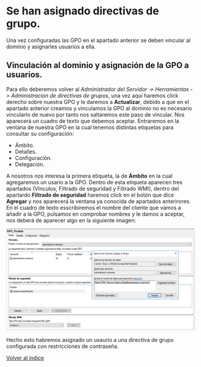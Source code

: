 # Se han asignado directivas de grupo.
Una vez configuradas las GPO en el apartado anterior se deben vincular al dominio y asignarles usuarios a ella.

## Vinculación al dominio y asignación de la GPO a usuarios.
Para ello deberemos volver al *Administrador del Servidor -> Herramientas -> Administracion de directivas de grupos*, una vez aquí haremos click derecho sobre nuestra GPO y le daremos a **Actualizar**, debido a que en el apartado anterior creamos y vinculamos la GPO al dominio no es necesario vincularlo de nuevo por tanto nos saltaremos este paso de vincular. Nos aparecerá un cuadro de texto que debemos aceptar. Entraremos en la ventana de nuestra GPO en la cual tenemos distintas etiquetas para consultar su configuración:

- Ámbito.
- Detalles.
- Configuración.
- Delegación.

A nosotros nos interesa la primera etiqueta, la de **Ámbito** en la cual agregaremos un usario a la GPO. Dentro de esta etiqueta aparecen tres apartados (Vínculos, Filtrado de seguridad y Filtrado WMI), dentro del apartardo **Filtrado de seguridad** haremos click en el botón que dice **Agregar** y nos aparecerá la ventana ya conocida de apartados anterirores. En el cuadro de texto esscribiremos el nombre del cliente que vamos a añadir a la GPO, pulsamos en comprobar nombres y le damos a aceptar, nos deberá de aparecer algo en la siguiente imagen:

![alt text](https://github.com/raframmed/administracion_del_acceso_al_dominio/blob/master/assets/images/f/usuario.png "Paso 1")

Hecho esto habremos asignado un usaurio a una directiva de grupo configurada con restricciones de contraseña.

[Volver al índice](https://github.com/raframmed/administracion_del_acceso_al_dominio/blob/master/README.md)
